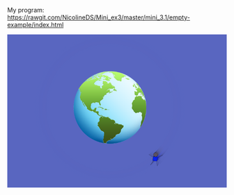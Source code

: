 
My program: https://rawgit.com/NicolineDS/Mini_ex3/master/mini_3.1/empty-example/index.html


![alt tekst](https://github.com/NicolineDS/Mini_ex3/blob/master/Flying%20man.png?raw=true)
